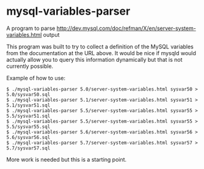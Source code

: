 # mysql-variables-parser
A program to parse http://dev.mysql.com/doc/refman/X/en/server-system-variables.html output

This program was built to try to collect a definition of the MySQL
variables from the documentation at the URL above.  It would be nice if mysqld would
actually allow you to query this information dynamically but that is not currently possible.

Example of how to use:

```
$ ./mysql-variables-parser 5.0/server-system-variables.html sysvar50 > 5.0/sysvar50.sql 
$ ./mysql-variables-parser 5.1/server-system-variables.html sysvar51 > 5.1/sysvar51.sql 
$ ./mysql-variables-parser 5.5/server-system-variables.html sysvar55 > 5.5/sysvar51.sql 
$ ./mysql-variables-parser 5.5/server-system-variables.html sysvar55 > 5.5/sysvar55.sql 
$ ./mysql-variables-parser 5.6/server-system-variables.html sysvar56 > 5.6/sysvar56.sql 
$ ./mysql-variables-parser 5.7/server-system-variables.html sysvar57 > 5.7/sysvar57.sql 
```

More work is needed but this is a starting point.
